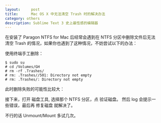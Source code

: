 ```yaml
---
layout:		post
title:		Mac OS X 中无法清空 Trash 时的解决办法
category: others
description: Sublime Text 3 史上最性感的编辑器
---
```


在安装了 Paragon NTFS for Mac 后经常会遇到在 NTFS 分区中删除文件后无法清空 Trash 的情况，如果你也遇到了这种情况，不妨尝试以下的办法：

使用终端手工删除：

	$ sudo su
	# cd /Volumes/GH
	# rm -rf .Trashes/
	# rm: .Trashes//501: Directory not empty
	# rm: .Trashes/: Directory not empty

此时删除失败的可能性比较大：

接下来，打开 磁盘工具, 选择那个 NTFS 分区，点 验证磁盘。
然后 log 会提示一些错误，最后再 修复磁盘 就解决了。

不行的话 Unmount/Mount 多试几次。